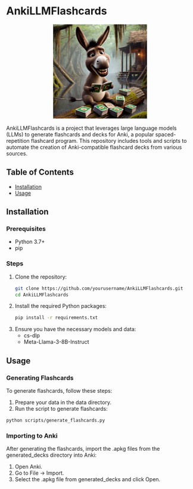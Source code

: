 # AnkiLLMFlashcards

<div style="text-align: center;">
    <img src="AnkiLLMFlashcards.dalle.webp" alt="ClusterSubmit" width="50%" height="50%">
</div>

AnkiLLMFlashcards is a project that leverages large language models (LLMs) to generate flashcards and decks for Anki, a popular spaced-repetition flashcard program. This repository includes tools and scripts to automate the creation of Anki-compatible flashcard decks from various sources.

## Table of Contents
- [Installation](#installation)
- [Usage](#usage)


## Installation

### Prerequisites
- Python 3.7+
- pip

### Steps
1. Clone the repository:
   ```bash
   git clone https://github.com/yourusername/AnkiLLMFlashcards.git
   cd AnkiLLMFlashcards
   ```
2. Install the required Python packages:
    ```bash
    pip install -r requirements.txt
    ```
3. Ensure you have the necessary models and data:
    * cs-dlp
    * Meta-Llama-3-8B-Instruct
    
## Usage
### Generating Flashcards
To generate flashcards, follow these steps:
1. Prepare your data in the data directory.
2. Run the script to generate flashcards:
```bash
python scripts/generate_flashcards.py
```
### Importing to Anki
After generating the flashcards, import the .apkg files from the generated_decks directory into Anki:

1. Open Anki.
2. Go to File -> Import.
3. Select the .apkg file from generated_decks and click Open.